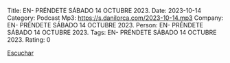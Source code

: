 Title: EN- PRÉNDETE SÁBADO 14 OCTUBRE 2023.
Date: 2023-10-14
Category: Podcast
Mp3: https://s.danilorca.com/2023-10-14.mp3
Company: EN- PRÉNDETE SÁBADO 14 OCTUBRE 2023.
Person: EN- PRÉNDETE SÁBADO 14 OCTUBRE 2023.
Tags: EN- PRÉNDETE SÁBADO 14 OCTUBRE 2023.
Rating: 0

<a href="https://s.danilorca.com/2023-10-14.mp3" type="audio/mpeg">
Escuchar
</a>
